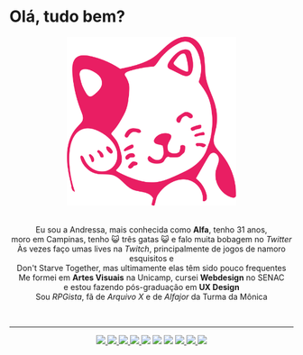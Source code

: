 # Olá, tudo bem?

<div align="center">
  <img src="kitty.svg" alt="foto de mulher de óculos escuros com cabelo cacheado azul" width="300px" height="300px">
</div>

<br />

<p align="center"> 
  Eu sou a Andressa, mais conhecida como <b>Alfa</b>, tenho 31 anos, 
<br /> 
  moro em Campinas, tenho 😺 três gatas 😺 e falo muita bobagem no <i>Twitter</i>
<br /> 
  Às vezes faço umas lives na <i>Twitch</i>, principalmente de jogos de namoro esquisitos e 
<br />
  Don't Starve Together, mas ultimamente elas têm sido pouco frequentes
<br /> 
  Me formei em <b>Artes Visuais</b> na Unicamp, cursei <b>Webdesign</b> no SENAC 
<br />
  e estou fazendo pós-graduação em <b>UX Design</b>
<br /> 
  Sou <i>RPGista</i>, fã de <i>Arquivo X</i> e de <i>Alfajor</i> da Turma da Mônica
</p>

<br />
<hr />

<div align="center">
  <a href="https://alfasou.github.io" target="_blank">
    <img src="https://img.shields.io/static/v1?label=&message=alfasou&color=F02E65&url=https://alfasou.github.io&logo=adafruit">
  </a> 
  <a href="https://www.linkedin.com/in/alfas" target="_blank">
    <img src="https://img.shields.io/static/v1?label=&message=linkedin&color=blue&url=https://www.linkedin.com/in/alfas&logo=linkedin">
  </a> 
  <a href="https://www.behance.net/alfasou" target="blank">
    <img src="https://img.shields.io/static/v1?label=&message=behance&color=grey&url=https://www.behance.net/alfasou&logo=behance">
  </a> 
  <a href="https://www.vegan.org" target="_blank">
    <img src="https://img.shields.io/static/v1?label=&message=vegan&color=green&logo=leaflet">
  </a> 
  <img src="https://img.shields.io/static/v1?label=&message=weirdo&color=eee&logo=Hoppscotch"> 
  <img src="https://img.shields.io/static/v1?label=&message=nerd&color=f01a30&logo=DungeonsandDragons"> 
  <img src="https://img.shields.io/static/v1?label=&message=front-end&color=pink&logo=sass"> 
  <a href="https://www.codecademy.com" target="blank">
    <img src="https://img.shields.io/static/v1?label=&message=learning&color=yellow&logo=codecademy">
  </a>
  <a href="https://steamcommunity.com/id/alfasou" target="_blank">
    <img src="https://img.shields.io/static/v1?label=&message=steam&color=orange&url=https://steamcommunity.com/id/alfasou/u&logo=steam">
  </a> 
  <a href="https://www.twitter.com/alfa_sou" target="_blank">
    <img src="https://img.shields.io/twitter/follow/alfa_sou?style=social">
  </a>
</div>

<br />
